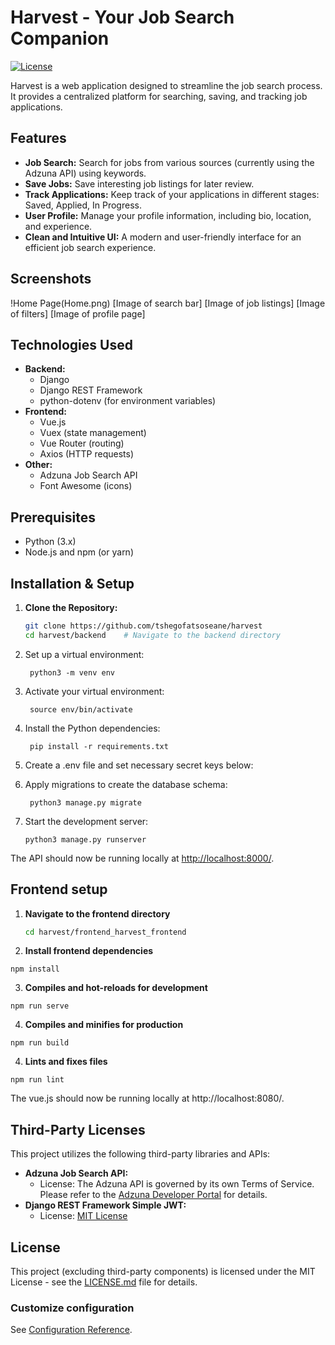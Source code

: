 # Harvest - Your Job Search Companion

[![License](https://img.shields.io/badge/License-MIT-green.svg)](https://opensource.org/licenses/MIT)

Harvest is a web application designed to streamline the job search process. It provides a centralized platform for searching, saving, and tracking job applications.

## Features

- **Job Search:** Search for jobs from various sources (currently using the Adzuna API) using keywords.
- **Save Jobs:**  Save interesting job listings for later review.
- **Track Applications:** Keep track of your applications in different stages: Saved, Applied, In Progress.
- **User Profile:** Manage your profile information, including bio, location, and experience.
- **Clean and Intuitive UI:**  A modern and user-friendly interface for an efficient job search experience.

## Screenshots 
!Home Page(Home.png)
[Image of search bar]
[Image of job listings]
[Image of filters]
[Image of profile page]

## Technologies Used

- **Backend:**
    - Django
    - Django REST Framework
    - python-dotenv (for environment variables)
- **Frontend:**
    - Vue.js
    - Vuex (state management)
    - Vue Router (routing)
    - Axios (HTTP requests)
- **Other:**
    - Adzuna Job Search API
    - Font Awesome (icons)

## Prerequisites

- Python (3.x)
- Node.js and npm (or yarn)

## Installation & Setup

1. **Clone the Repository:**

   ```bash
   git clone https://github.com/tshegofatsoseane/harvest
   cd harvest/backend    # Navigate to the backend directory

2. Set up a virtual environment:

        python3 -m venv env


3. Activate your virtual environment:

        source env/bin/activate


5. Install the Python dependencies:

        pip install -r requirements.txt


6. Create a .env file and set necessary secret keys below:

7. Apply migrations to create the database schema:

        python3 manage.py migrate

8. Start the development server: 
     ```
     python3 manage.py runserver
     ```

The API should now be running locally at [http://localhost:8000/](http://localhost:8000/).



## Frontend setup

1. **Navigate to the frontend directory**

   ```bash
   cd harvest/frontend_harvest_frontend

2. **Install frontend dependencies**

```
npm install
```

3. **Compiles and hot-reloads for development**
```
npm run serve
```

4. **Compiles and minifies for production**
```
npm run build
```

4. **Lints and fixes files**
```
npm run lint
```

The vue.js should now be running locally at http://localhost:8080/.

## Third-Party Licenses

This project utilizes the following third-party libraries and APIs:

- **Adzuna Job Search API:**
    - License: The Adzuna API is governed by its own Terms of Service. Please refer to the [Adzuna Developer Portal](https://developer.adzuna.com/overview) for details.
- **Django REST Framework Simple JWT:**
    - License: [MIT License](https://github.com/jazzband/djangorestframework-simplejwt/blob/master/LICENSE)


## License

This project (excluding third-party components) is licensed under the MIT License - see the [LICENSE.md](LICENSE.md) file for details.

### Customize configuration
See [Configuration Reference](https://cli.vuejs.org/config/).
